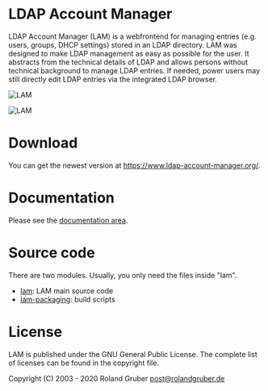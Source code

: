LDAP Account Manager
====================

LDAP Account Manager (LAM) is a webfrontend for managing entries (e.g. users, groups, DHCP settings) stored in an LDAP directory. LAM was designed to make LDAP management as easy as possible for the user. It abstracts from the technical details of LDAP and allows persons without technical background to manage LDAP entries. If needed, power users may still directly edit LDAP entries via the integrated LDAP browser.

![LAM](https://www.ldap-account-manager.org/lamcms/sites/default/files/styles/slideshow/public/userList.png)

![LAM](https://www.ldap-account-manager.org/lamcms/sites/default/files/styles/slideshow/public/user_0.png)

# Download
You can get the newest version at https://www.ldap-account-manager.org/.

# Documentation
Please see the [documentation area](https://www.ldap-account-manager.org/lamcms/documentation).

# Source code

There are two modules. Usually, you only need the files inside "lam".

* [lam](lam): LAM main source code
* [lam-packaging](lam-packaging): build scripts

# License

LAM is published under the GNU General Public License.
The complete list of licenses can be found in the copyright file.

Copyright (C) 2003 - 2020 Roland Gruber <post@rolandgruber.de>
